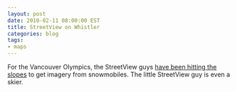 ```yaml
---
layout: post
date: 2010-02-11 08:00:00 EST
title: StreetView on Whistler
categories: blog
tags:
- maps
---
```


For the Vancouver Olympics, the StreetView guys [have been hitting the slopes](http://google-latlong.blogspot.com/2010/02/street-view-hits-slopes-at-whistler.html) to get imagery from snowmobiles.  The little StreetView guy is even a skier.
